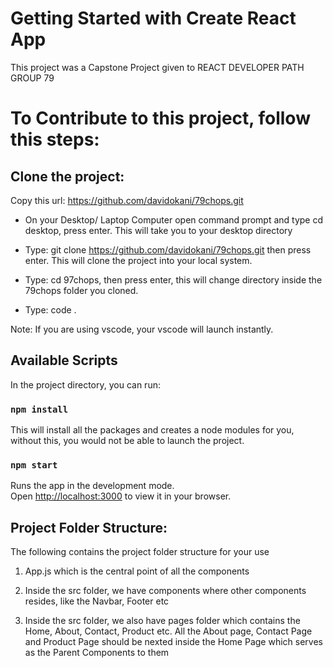 # Getting Started with Create React App

This project was a Capstone Project given to REACT DEVELOPER PATH GROUP 79

# To Contribute to this project, follow this steps:

## Clone the project:

Copy this url: https://github.com/davidokani/79chops.git

- On your Desktop/ Laptop Computer open command prompt and type cd desktop, press enter. This will take you to your desktop directory

- Type: git clone https://github.com/davidokani/79chops.git then press enter. This will clone the project into your local system.

- Type: cd 97chops, then press enter, this will change directory inside the 79chops folder you cloned.

- Type: code .

Note: If you are using vscode, your vscode will launch instantly.

## Available Scripts

In the project directory, you can run:

### `npm install`

This will install all the packages and creates a node modules for you, without this, you would not be able to launch the project.

### `npm start`

Runs the app in the development mode.\
Open [http://localhost:3000](http://localhost:3000) to view it in your browser.

## Project Folder Structure:

The following contains the project folder structure for your use

1. App.js which is the central point of all the components

2. Inside the src folder, we have components where other components resides, like the Navbar, Footer etc

3. Inside the src folder, we also have pages folder which contains the Home, About, Contact, Product etc. All the About page, Contact Page and Product Page should be nexted inside the Home Page which serves as the Parent Components to them
